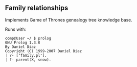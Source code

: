 ## Family relationships

Implements Game of Thrones genealogy tree knowledge base.

Runs with:

```
comp@User ~/ $ prolog
GNU Prolog 1.3.0
By Daniel Diaz
Copyright (C) 1999-2007 Daniel Diaz
| ?- ['family.pl'].
| ?- parent(X, snow).
```
